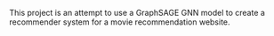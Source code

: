 This project is an attempt to use a GraphSAGE GNN model to create a recommender system for a movie recommendation website. 

